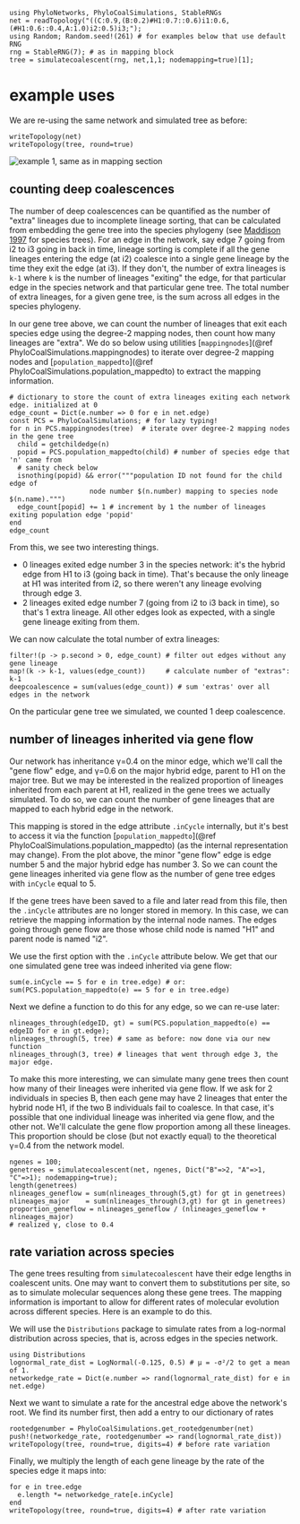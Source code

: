 ```@setup downstreamexamples
using PhyloNetworks, PhyloCoalSimulations, StableRNGs
net = readTopology("((C:0.9,(B:0.2)#H1:0.7::0.6)i1:0.6,(#H1:0.6::0.4,A:1.0)i2:0.5)i3;");
using Random; Random.seed!(261) # for examples below that use default RNG
rng = StableRNG(7); # as in mapping block
tree = simulatecoalescent(rng, net,1,1; nodemapping=true)[1];
```
# example uses

We are re-using the same network and simulated tree as before:
```@repl downstreamexamples
writeTopology(net)
writeTopology(tree, round=true)
```
![example 1, same as in mapping section](../assets/figures/genetree_example1.svg)

##  counting deep coalescences

The number of deep coalescences can be quantified as the number of
"extra" lineages due to incomplete lineage sorting, that can be calculated
from embedding the gene tree into the species phylogeny
(see [Maddison 1997](https://doi.org/10.1093/sysbio/46.3.523) for species trees).
For an edge in the network, say edge 7 going from i2 to i3 going in back in time,
lineage sorting is complete if all the gene lineages entering the edge (at i2)
coalesce into a single gene lineage by the time they exit the edge (at i3).
If they don't, the number of extra lineages is `k-1` where `k` is the number of
lineages "exiting" the edge, for that particular edge in the species network
and that particular gene tree.
The total number of extra lineages, for a given gene tree, is the sum across
all edges in the species phylogeny.

In our gene tree above, we can count the number of lineages that exit each
species edge using the degree-2 mapping nodes,
then count how many lineages are "extra". We do so below using utilities
[`mappingnodes`](@ref PhyloCoalSimulations.mappingnodes)
to iterate over degree-2 mapping nodes and
[`population_mappedto`](@ref PhyloCoalSimulations.population_mappedto)
to extract the mapping information.

```@repl downstreamexamples
# dictionary to store the count of extra lineages exiting each network edge. initialized at 0
edge_count = Dict(e.number => 0 for e in net.edge)
const PCS = PhyloCoalSimulations; # for lazy typing!
for n in PCS.mappingnodes(tree)  # iterate over degree-2 mapping nodes in the gene tree
  child = getchildedge(n)
  popid = PCS.population_mappedto(child) # number of species edge that 'n' came from
  # sanity check below
  isnothing(popid) && error("""population ID not found for the child edge of
                    node number $(n.number) mapping to species node $(n.name).""")
  edge_count[popid] += 1 # increment by 1 the number of lineages exiting population edge 'popid'
end
edge_count
```

From this, we see two interesting things.
- 0 lineages exited edge number 3 in the species network: it's the hybrid
  edge from H1 to i3 (going back in time). That's because the only lineage
  at H1 was interited from i2, so there weren't any lineage evolving through edge 3.
- 2 lineages exited edge number 7 (going from i2 to i3 back in time),
  so that's 1 extra lineage. All other edges look as expected, with a single
  gene lineage exiting from them.

We can now calculate the total number of extra lineages:

```@repl downstreamexamples
filter!(p -> p.second > 0, edge_count) # filter out edges without any gene lineage
map!(k -> k-1, values(edge_count))     # calculate number of "extras": k-1
deepcoalescence = sum(values(edge_count)) # sum 'extras' over all edges in the network
```

On the particular gene tree we simulated, we counted 1 deep coalescence.

## number of lineages inherited via gene flow

Our network has inheritance γ=0.4 on the minor edge, which we'll call the
"gene flow" edge, and γ=0.6 on the major hybrid edge, parent to H1 on the major tree.
But we may be interested in the realized proportion of lineages inherited
from each parent at H1, realized in the gene trees we actually simulated.
To do so, we can count the number of gene lineages that are mapped to each
hybrid edge in the network.

This mapping is stored in the edge attribute `.inCycle` internally,
but it's best to access it via the function [`population_mappedto`](@ref PhyloCoalSimulations.population_mappedto)
(as the internal representation may change).
From the plot above, the minor "gene flow" edge is edge number 5 and the
major hybrid edge has number 3.
So we can count the gene lineages inherited via gene flow
as the number of gene tree edges with `inCycle` equal to 5.

If the gene trees have been saved to a file and later read from this file,
then the `.inCycle` attributes are no longer stored in memory. In this case,
we can retrieve the mapping information by the internal node names.
The edges going through gene flow are those whose child node is named "H1"
and parent node is named "i2".

We use the first option with the `.inCycle` attribute below.
We get that our one simulated gene tree was indeed inherited via gene flow:

```@repl downstreamexamples
sum(e.inCycle == 5 for e in tree.edge) # or:
sum(PCS.population_mappedto(e) == 5 for e in tree.edge)
```

Next we define a function to do this for any edge, so we can re-use later:
```@repl downstreamexamples
nlineages_through(edgeID, gt) = sum(PCS.population_mappedto(e) == edgeID for e in gt.edge);
nlineages_through(5, tree) # same as before: now done via our new function
nlineages_through(3, tree) # lineages that went through edge 3, the major edge.
```

To make this more interesting, we can simulate many gene trees
then count how many of their lineages were inherited via gene flow.
If we ask for 2 individuals in species B,
then each gene may have 2 lineages that enter the hybrid node H1,
if the two B individuals fail to coalesce. In that case, it's possible that one
individual lineage was inherited via gene flow, and the other not.
We'll calculate the gene flow proportion among all these lineages.
This proportion should be close (but not exactly equal) to the theoretical
γ=0.4 from the network model.

```@repl downstreamexamples
ngenes = 100;
genetrees = simulatecoalescent(net, ngenes, Dict("B"=>2, "A"=>1, "C"=>1); nodemapping=true);
length(genetrees)
nlineages_geneflow = sum(nlineages_through(5,gt) for gt in genetrees)
nlineages_major    = sum(nlineages_through(3,gt) for gt in genetrees)
proportion_geneflow = nlineages_geneflow / (nlineages_geneflow + nlineages_major)
# realized γ, close to 0.4
```

## rate variation across species

The gene trees resulting from `simulatecoalescent` have their edge lengths
in coalescent units. One may want to convert them to substitutions per site,
so as to simulate molecular sequences along these gene trees.
The mapping information is important to allow for different rates of molecular
evolution across different species. Here is an example to do this.

We will use the `Distributions` package to simulate rates from a log-normal
distribution across species, that is, across edges in the species network.

```@repl downstreamexamples
using Distributions
lognormal_rate_dist = LogNormal(-0.125, 0.5) # μ = -σ²/2 to get a mean of 1.
networkedge_rate = Dict(e.number => rand(lognormal_rate_dist) for e in net.edge)
```

Next we want to simulate a rate for the ancestral edge above the network's root.
We find its number first, then add a entry to our dictionary of rates
```@repl downstreamexamples
rootedgenumber = PhyloCoalSimulations.get_rootedgenumber(net)
push!(networkedge_rate, rootedgenumber => rand(lognormal_rate_dist))
writeTopology(tree, round=true, digits=4) # before rate variation
```

Finally, we multiply the length of each gene lineage by the rate of
the species edge it maps into:
```@repl downstreamexamples
for e in tree.edge
  e.length *= networkedge_rate[e.inCycle]
end
writeTopology(tree, round=true, digits=4) # after rate variation
```
